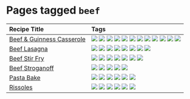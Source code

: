 # Pages tagged `beef`

|Recipe Title|Tags
|:---|:---|
|[Beef & Guinness Casserole](../recipes/beefandguinnesscasserole.md)|[![](https://img.shields.io/badge/tag-amazing-062ab)](../tags/amazing.md) [![](https://img.shields.io/badge/tag-baked-517a72)](../tags/baked.md) [![](https://img.shields.io/badge/tag-beef-13fda6)](../tags/beef.md) [![](https://img.shields.io/badge/tag-casserole-42963a)](../tags/casserole.md) [![](https://img.shields.io/badge/tag-dinner-9fef19)](../tags/dinner.md) [![](https://img.shields.io/badge/tag-guinness-f47a18)](../tags/guinness.md) [![](https://img.shields.io/badge/tag-irish-9d5b24)](../tags/irish.md) [![](https://img.shields.io/badge/tag-large_quantity-9acea8)](../tags/large_quantity.md) [![](https://img.shields.io/badge/tag-long_cook_time-99d437)](../tags/long_cook_time.md) [![](https://img.shields.io/badge/tag-long_prep_time-6984a1)](../tags/long_prep_time.md) [![](https://img.shields.io/badge/tag-messy-32f6f2)](../tags/messy.md) [![](https://img.shields.io/badge/tag-tricky-acaf3f)](../tags/tricky.md)|
|[Beef Lasagna](../recipes/beeflasagna.md)|[![](https://img.shields.io/badge/tag-baked-517a72)](../tags/baked.md) [![](https://img.shields.io/badge/tag-beef-13fda6)](../tags/beef.md) [![](https://img.shields.io/badge/tag-dairy-1754e4)](../tags/dairy.md) [![](https://img.shields.io/badge/tag-dinner-9fef19)](../tags/dinner.md) [![](https://img.shields.io/badge/tag-easy-d4602a)](../tags/easy.md) [![](https://img.shields.io/badge/tag-italian-4a3565)](../tags/italian.md) [![](https://img.shields.io/badge/tag-pasta-da139a)](../tags/pasta.md) [![](https://img.shields.io/badge/tag-stovetop-32613c)](../tags/stovetop.md)|
|[Beef Stir Fry](../recipes/beefstirfry.md)|[![](https://img.shields.io/badge/tag-asian-708555)](../tags/asian.md) [![](https://img.shields.io/badge/tag-beef-13fda6)](../tags/beef.md) [![](https://img.shields.io/badge/tag-dinner-9fef19)](../tags/dinner.md) [![](https://img.shields.io/badge/tag-lunch-e5fa6f)](../tags/lunch.md) [![](https://img.shields.io/badge/tag-pasta-da139a)](../tags/pasta.md) [![](https://img.shields.io/badge/tag-stovetop-32613c)](../tags/stovetop.md) [![](https://img.shields.io/badge/tag-versatile-dc62b7)](../tags/versatile.md)|
|[Beef Stroganoff](../recipes/beefstroganoff.md)|[![](https://img.shields.io/badge/tag-beef-13fda6)](../tags/beef.md) [![](https://img.shields.io/badge/tag-dairy-1754e4)](../tags/dairy.md) [![](https://img.shields.io/badge/tag-dinner-9fef19)](../tags/dinner.md) [![](https://img.shields.io/badge/tag-russian-bb15fd)](../tags/russian.md) [![](https://img.shields.io/badge/tag-stovetop-32613c)](../tags/stovetop.md)|
|[Pasta Bake](../recipes/pastabake.md)|[![](https://img.shields.io/badge/tag-baked-517a72)](../tags/baked.md) [![](https://img.shields.io/badge/tag-beef-13fda6)](../tags/beef.md) [![](https://img.shields.io/badge/tag-cheesey-acbc2f)](../tags/cheesey.md) [![](https://img.shields.io/badge/tag-dairy-1754e4)](../tags/dairy.md) [![](https://img.shields.io/badge/tag-pasta-da139a)](../tags/pasta.md) [![](https://img.shields.io/badge/tag-sides-95446)](../tags/sides.md)|
|[Rissoles](../recipes/rissoles.md)|[![](https://img.shields.io/badge/tag-aussie-e4f90)](../tags/aussie.md) [![](https://img.shields.io/badge/tag-beef-13fda6)](../tags/beef.md) [![](https://img.shields.io/badge/tag-dinner-9fef19)](../tags/dinner.md) [![](https://img.shields.io/badge/tag-easy-d4602a)](../tags/easy.md) [![](https://img.shields.io/badge/tag-family-427cd)](../tags/family.md) [![](https://img.shields.io/badge/tag-fried-d5a11)](../tags/fried.md)|